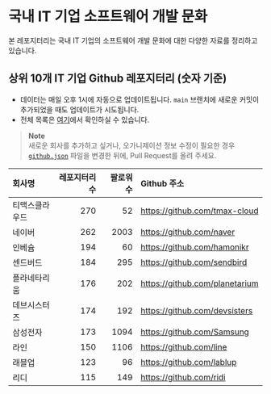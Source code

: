 # 국내 IT 기업 소프트웨어 개발 문화
본 레포지터리는 국내 IT 기업의 소프트웨어 개발 문화에 대한 다양한 자료를 정리하고 있습니다.

## 상위 10개 IT 기업 Github 레포지터리 (숫자 기준)

- 데이터는 매일 오후 1시에 자동으로 업데이트됩니다. `main` 브랜치에 새로운 커밋이 추가되었을 때도 업데이트가 시도됩니다.
- 전체 목록은 [여기](./github.md)에서 확인하실 수 있습니다.

> **Note**<br />
> 새로운 회사를 추가하고 싶거나, 오가니제이션 정보 수정이 필요한 경우 [`github.json`](./github.json) 파일을 변경한 뒤에, Pull Request를 올려 주세요.

<!-- MARKDOWN_TABLE(GITHUB): START -->

| **회사명** | **레포지터리 수** | **팔로워 수** | **Github 주소** |
|:---|---:|---:|:---|
| 티맥스클라우드 | 270 | 52 | https://github.com/tmax-cloud |
| 네이버 | 262 | 2003 | https://github.com/naver |
| 인베슘 | 194 | 60 | https://github.com/hamonikr |
| 센드버드 | 184 | 295 | https://github.com/sendbird |
| 플라네타리움 | 176 | 202 | https://github.com/planetarium |
| 데브시스터즈 | 174 | 192 | https://github.com/devsisters |
| 삼성전자 | 173 | 1094 | https://github.com/Samsung |
| 라인 | 150 | 1106 | https://github.com/line |
| 래블업 | 123 | 96 | https://github.com/lablup |
| 리디 | 115 | 149 | https://github.com/ridi |

<!-- MARKDOWN_TABLE(GITHUB): END -->
